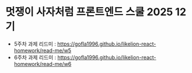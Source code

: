 # 멋쟁이 사자처럼 프론트엔드 스쿨 2025 12기

- 5주차 과제 리드미 : https://gofla1996.github.io/likelion-react-homework/read-me/w5
- 6주차 과제 리드미 : https://gofla1996.github.io/likelion-react-homework/read-me/w6
